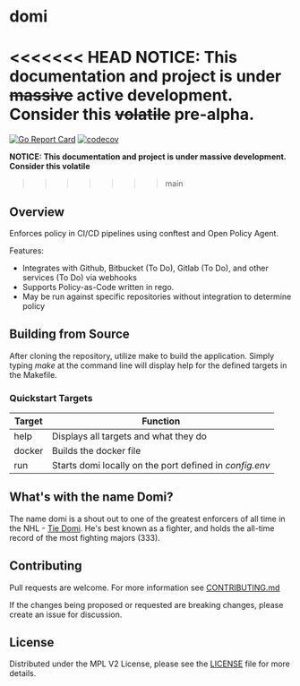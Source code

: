 # domi

<<<<<<< HEAD
__NOTICE: This documentation and project is under ~~massive~~ active development. Consider this ~~volatile~~ pre-alpha.__
=======
[![Go Report Card](https://goreportcard.com/badge/github.com/devops-kung-fu/domi)](https://goreportcard.com/report/github.com/devops-kung-fu/domi) [![codecov](https://codecov.io/gh/devops-kung-fu/domi/branch/main/graph/badge.svg?token=R1TFX89WFQ)](https://codecov.io/gh/devops-kung-fu/domi)


__NOTICE: This documentation and project is under massive development. Consider this volatile__
>>>>>>> main

## Overview

Enforces policy in CI/CD pipelines using conftest and Open Policy Agent.

Features:

* Integrates with Github, Bitbucket (To Do), Gitlab (To Do), and other services (To Do) via webhooks
* Supports Policy-as-Code written in rego.
* May be run against specific repositories without integration to determine policy

## Building from Source

After cloning the repository, utilize make to build the application.  Simply typing _make_ at the command line will display help for the defined targets in the Makefile.

### Quickstart Targets

| Target | Function                                                |
| ------ | ------------------------------------------------------- |
| help   | Displays all targets and what they do                   |
| docker | Builds the docker file                                  |
| run    | Starts domi locally on the port defined in _config.env_ |

## What's with the name Domi?

The name domi is a shout out to one of the greatest enforcers of all time in the NHL - [Tie Domi](https://en.wikipedia.org/wiki/Tie_Domi). He's best known as a fighter, and holds the all-time record of the most fighting majors (333).

## Contributing
Pull requests are welcome. For more information see [CONTRIBUTING.md](contributing.md)

If the changes being proposed or requested are breaking changes, please create an issue for discussion.

## License
Distributed under the MPL V2 License, please see the [LICENSE](LICENSE]) file for more details.